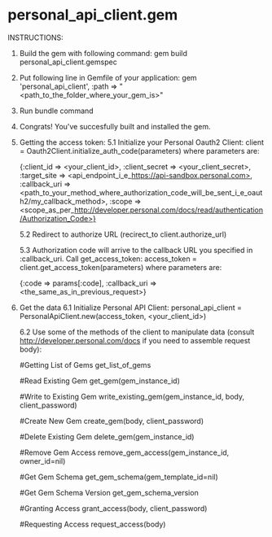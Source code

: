 personal_api_client.gem
=======================

INSTRUCTIONS:

1. Build the gem with following command: gem build personal_api_client.gemspec
2. Put following line in Gemfile of your application: gem 'personal_api_client', :path => "<path_to_the_folder_where_your_gem_is>"
3. Run bundle command
4. Congrats! You've succesfully built and installed the gem.


5. Getting the access token:
	5.1 Initialize your Personal Oauth2 Client: client = Oauth2Client.initialize_auth_code(parameters) where parameters are:

	{:client_id => <your_client_id>, 
     :client_secret => <your_client_secret>, 
     :target_site => <api_endpoint_i_e_https://api-sandbox.personal.com>, 
     :callback_uri => <path_to_your_method_where_authorization_code_will_be_sent_i_e_oauth2/my_callback_method>, 
     :scope => <scope_as_per_http://developer.personal.com/docs/read/authentication/Authorization_Code>}

    5.2 Redirect to authorize URL (recirect_to client.authorize_url)

    5.3 Authorization code will arrive to the callback URL you specified in :callback_uri. Call get_access_token:
    access_token = client.get_access_token(parameters) where parameters are:

    {:code => params[:code],
	 :callback_uri => <the_same_as_in_previous_request>}

6. Get the data
	6.1 Initialize Personal API Client:
	personal_api_client = PersonalApiClient.new(access_token, <your_client_id>)

	6.2 Use some of the methods of the client to manipulate data (consult http://developer.personal.com/docs if you need to assemble request body):

	#Getting List of Gems
  	get_list_of_gems
    
    #Read Existing Gem
  	get_gem(gem_instance_id)
    
  	#Write to Existing Gem
  	write_existing_gem(gem_instance_id, body, client_password)
    
  	#Create New Gem
  	create_gem(body, client_password)

  	#Delete Existing Gem
  	delete_gem(gem_instance_id)
    
    #Remove Gem Access
  	remove_gem_access(gem_instance_id, owner_id=nil)
    
  	#Get Gem Schema
  	get_gem_schema(gem_template_id=nil)
    
  	#Get Gem Schema Version
  	get_gem_schema_version
    
  	#Granting Access
  	grant_access(body, client_password)
    
  	#Requesting Access
  	request_access(body)
    